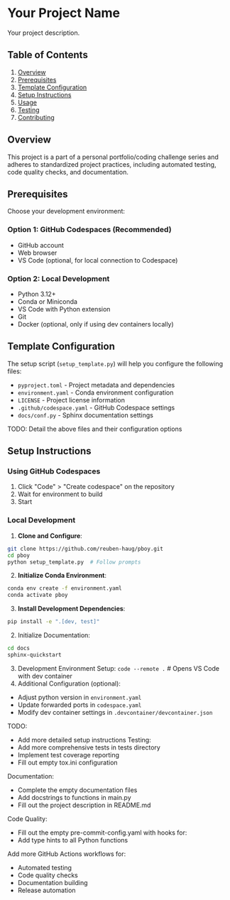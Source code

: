 # Your Project Name

Your project description.

## Table of Contents

1. [Overview](#overview)
2. [Prerequisites](#prerequisites)
3. [Template Configuration](#template-configuration)
4. [Setup Instructions](#setup-instructions)
5. [Usage](#usage)
6. [Testing](#testing)
7. [Contributing](#contributing)

## Overview

This project is a part of a personal portfolio/coding challenge series and adheres to standardized project practices, including automated testing, code quality checks, and documentation.

## Prerequisites

Choose your development environment:

### Option 1: GitHub Codespaces (Recommended)
- GitHub account
- Web browser
- VS Code (optional, for local connection to Codespace)

### Option 2: Local Development
- Python 3.12+
- Conda or Miniconda
- VS Code with Python extension
- Git
- Docker (optional, only if using dev containers locally)

## Template Configuration

The setup script (`setup_template.py`) will help you configure the following files:
- `pyproject.toml` - Project metadata and dependencies
- `environment.yaml` - Conda environment configuration
- `LICENSE` - Project license information
- `.github/codespace.yaml` - GitHub Codespace settings
- `docs/conf.py` - Sphinx documentation settings

TODO: Detail the above files and their configuration options

## Setup Instructions

### Using GitHub Codespaces
1. Click "Code" > "Create codespace" on the repository
2. Wait for environment to build
3. Start

### Local Development
1. **Clone and Configure**:
```bash
git clone https://github.com/reuben-haug/pboy.git
cd pboy
python setup_template.py  # Follow prompts
```
2. **Initialize Conda Environment**:
```bash
conda env create -f environment.yaml
conda activate pboy
```
3. **Install Development Dependencies**:
```bash
pip install -e ".[dev, test]"
```
2. Initialize Documentation:
```bash
cd docs
sphinx-quickstart
```
3. Development Environment Setup:
```code --remote .``` # Opens VS Code with dev container
4. Additional Configuration (optional):
- Adjust python version in `environment.yaml`
- Update forwarded ports in `codespace.yaml`
- Modify dev container settings in `.devcontainer/devcontainer.json`

TODO:
- Add more detailed setup instructions
Testing:
- Add more comprehensive tests in tests directory
- Implement test coverage reporting
- Fill out empty tox.ini configuration

Documentation:
- Complete the empty documentation files
- Add docstrings to functions in main.py
- Fill out the project description in README.md

Code Quality:
- Fill out the empty pre-commit-config.yaml with hooks for:
- Add type hints to all Python functions

Add more GitHub Actions workflows for:
- Automated testing
- Code quality checks
- Documentation building
- Release automation